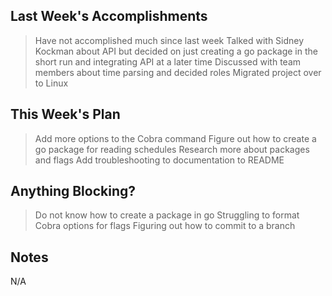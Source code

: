 ## Last Week's Accomplishments

> Have not accomplished much since last week 
> Talked with Sidney Kockman about API but decided on just creating a 
go package in the short run and integrating API at a later time 
> Discussed with team members about time parsing and decided roles
> Migrated project over to Linux 

## This Week's Plan

> Add more options to the Cobra command 
> Figure out how to create a go package for reading schedules 
> Research more about packages and flags
> Add troubleshooting to documentation to README

## Anything Blocking?

> Do not know how to create a package in go
> Struggling to format Cobra options for flags 
> Figuring out how to commit to a branch
## Notes

N/A
